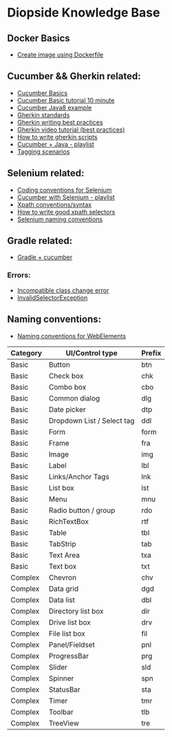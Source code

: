 # Diopside Knowledge Base

## Docker Basics
- [Create image using Dockerfile](https://www.youtube.com/watch?v=hnxI-K10auY/)

## Cucumber && Gherkin related:
- [Cucumber Basics](https://automationpanda.com/2017/10/24/cucumber-jvm-for-java/)
- [Cucumber Basic tutorial 10 minute](https://docs.cucumber.io/guides/10-minute-tutorial/)
- [Cucumber Java8 example](https://github.com/AndyLPK247/cucumber-jvm-java8-example)
- [Gherkin standards](https://github.com/department-of-veterans-affairs/ascent-sample/wiki/QA-:-Gherkins-Standards-and-Best-Practices)
- [Gherkin writing best practices](https://automationpanda.com/2017/01/30/bdd-101-writing-good-gherkin/)
- [Gherkin video tutorial (best practices)](https://www.youtube.com/watch?v=nrggIRWK6qo)
- [How to write gherkin scripts](https://www.youtube.com/watch?v=i0Q5orC5jSQ)
- [Cucumber + Java - playlist](https://www.youtube.com/playlist?list=PL6tu16kXT9PpteusHGISu_lHcV6MbBtA6)
- [Tagging scenarios](http://toolsqa.com/cucumber/cucumber-tags/)

## Selenium related:
- [Coding conventions for Selenium](https://pragmatictestlabs.com/2018/03/05/coding-convention-selenium-java/)
- [Cucumber with Selenium - playlist](https://www.youtube.com/playlist?list=PL6tu16kXT9Pqr70SZlwcmTSAfOw_0Qj3R)
- [Xpath conventions/syntax](https://www.w3schools.com/xml/xpath_syntax.asp)
- [How to write good xpath selectors](https://www.swtestacademy.com/xpath-selenium/)
- [Selenium naming conventions](https://stackoverflow.com/questions/45028747/suggested-naming-conventions-for-selenium-identifiers)


## Gradle related:
- [Gradle + cucumber](http://www.thinkcode.se/blog/2015/12/26/gradle-and-cucumberjvm)


### Errors:
- [Incompatible class change error](https://github.com/cucumber/cucumber-jvm/issues/1392)
- [InvalidSelectorException](https://bit.ly/2Ps76vY)

## Naming conventions: 
- [Naming conventions for WebElements](https://stackoverflow.com/questions/45028747/suggested-naming-conventions-for-selenium-identifiers)

Category |      UI/Control type       | Prefix  
---------| -------------------------- | --------
Basic    | Button                     | btn 
Basic    | Check box                  | chk 
Basic    | Combo box                  | cbo 
Basic    | Common dialog              | dlg  
Basic    | Date picker                | dtp  
Basic    | Dropdown List / Select tag | ddl  
Basic    | Form                       | form 
Basic    | Frame                      | fra 
Basic    | Image                      | img 
Basic    | Label                      | lbl 
Basic    | Links/Anchor Tags          | lnk 
Basic    | List box                   | lst 
Basic    | Menu                       | mnu 
Basic    | Radio button / group       | rdo 
Basic    | RichTextBox                | rtf 
Basic    | Table                      | tbl 
Basic    | TabStrip                   | tab 
Basic    | Text Area                  | txa 
Basic    | Text box                   | txt 
Complex  | Chevron                    | chv 
Complex  | Data grid                  | dgd 
Complex  | Data list                  | dbl 
Complex  | Directory list box         | dir 
Complex  | Drive list box             | drv 
Complex  | File list box              | fil 
Complex  | Panel/Fieldset             | pnl 
Complex  | ProgressBar                | prg 
Complex  | Slider                     | sld 
Complex  | Spinner                    | spn 
Complex  | StatusBar                  | sta 
Complex  | Timer                      | tmr 
Complex  | Toolbar                    | tlb 
Complex  | TreeView                   | tre
